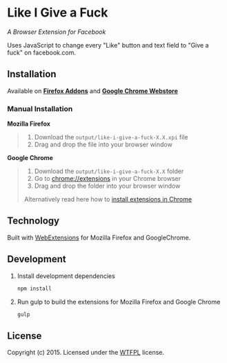 # Like I Give a Fuck

*A Browser Extension for Facebook*

Uses JavaScript to change every "Like" button and text field to "Give a fuck" on facebook.com.

## Installation

Available on **[Firefox Addons](https://addons.mozilla.org/de/firefox/addon/like-i-give-a-fuck/)** and **[Google Chrome Webstore](https://chrome.google.com/webstore/detail/like-i-give-a-f/ohfpnpgiljfbmnibfpoieckbmhaagogf)**


### Manual Installation

**Mozilla Firefox**
> 1. Download the `output/like-i-give-a-fuck-X.X.xpi` file
> 2. Drag and drop the file into your browser window


**Google Chrome**
> 1. Download the `output/like-i-give-a-fuck-X.X` folder
> 2. Go to [chrome://extensions](chrome://extensions) in your Chrome browser
> 3. Drag and drop the folder into your browser window
>
> Alternatively read here how to [install extensions in Chrome](https://developer.chrome.com/extensions/getstarted#unpacked)

## Technology

Built with [WebExtensions](https://developer.mozilla.org/en-US/Add-ons/WebExtensions) for Mozilla Firefox and GoogleChrome.

## Development

1. Install development dependencies

	```bash
	npm install
	```

2. Run gulp to build the extensions for Mozilla Firefox and Google Chrome

	```bash
	gulp
	```


## License

Copyright (c) 2015. Licensed under the [WTFPL](http://www.wtfpl.net/) license.
